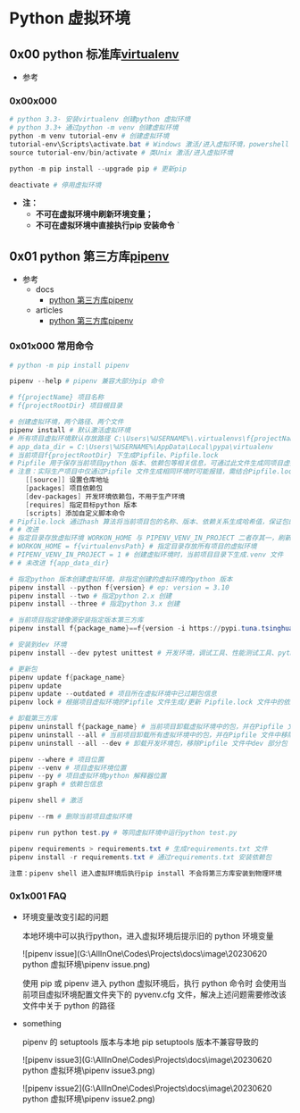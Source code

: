 # Python 虚拟环境

<!--last modify: 20230620-->

## 0x00 python 标准库[virtualenv](https://github.com/pypa/virtualenv.git)

- 参考

### 0x00x000 

```powershell
# python 3.3- 安装virtualenv 创建python 虚拟环境
# python 3.3+ 通过python -m venv 创建虚拟环境
python -m venv tutorial-env # 创建虚拟环境
tutorial-env\Scripts\activate.bat # Windows 激活/进入虚拟环境，powershell 貌似无法激活
source tutorial-env/bin/activate # 类Unix 激活/进入虚拟环境

python -m pip install --upgrade pip # 更新pip

deactivate # 停用虚拟环境
```

- **注：**
  - **不可在虚拟环境中刷新环境变量；**
  - **不可在虚拟环境中直接执行pip 安装命令** `

## 0x01 python 第三方库[pipenv](https://github.com/pypa/pipenv)

- 参考
  - docs
    - [python 第三方库pipenv](https://docs.pipenv.org/)
  - articles
    - [python 第三方库pipenv](https://www.notion.so/5-Pipenv_-CSDN-0f7642d9d9be4d4992e2a5584d971ed7?pvs=4)

### 0x01x000  常用命令

```powershell
# python -m pip install pipenv

pipenv --help # pipenv 兼容大部分pip 命令

# f{projectName} 项目名称
# f{projectRootDir} 项目根目录

# 创建虚拟环境，两个路径、两个文件
pipenv install # 默认激活虚拟环境
# 所有项目虚拟环境默认存放路径 C:\Users\%USERNAME%\.virtualenvs\f{projectName}-f{randomCode}
# app_data_dir = C:\Users\%USERNAME%\AppData\Local\pypa\virtualenv
# 当前项目f{projectRootDir} 下生成Pipfile、Pipfile.lock
# Pipfile 用于保存当前项目python 版本、依赖包等相关信息，可通过此文件生成同项目虚拟环境和依赖包的安装
# 注意：实际生产项目中仅通过Pipfile 文件生成相同环境时可能报错，需结合Pipfile.lock 文件一同使用
	[[source]] 设置仓库地址
	[packages] 项目依赖包
	[dev-packages] 开发环境依赖包，不用于生产环境
	[requires] 指定目标python 版本
	[scripts] 添加自定义脚本命令
# Pipfile.lock 通过hash 算法将当前项目包的名称、版本、依赖关系生成哈希值，保证包的完整性，除改镜像源，非必要不修改
# # 改进
# 指定目录存放虚拟环境 WORKON_HOME 与 PIPENV_VENV_IN_PROJECT 二者存其一，刷新环境变量
# WORKON_HOME = f{virtualenvsPath} # 指定目录存放所有项目的虚拟环境
# PIPENV_VENV_IN_PROJECT = 1 # 创建虚拟环境时，当前项目目录下生成.venv 文件
# # 未改进 f{app_data_dir}

# 指定python 版本创建虚拟环境，非指定创建的虚拟环境的python 版本
pipenv install --python f{version} # ep: version = 3.10
pipenv install --two # 指定python 2.x 创建
pipenv install --three # 指定python 3.x 创建

# 当前项目指定镜像源安装指定版本第三方库
pipenv install f{package_name}==f{version -i https://pypi.tuna.tsinghua.edu.cn/simple

# 安装到dev 环境
pipenv install --dev pytest unittest # 开发环境，调试工具、性能测试工具、python 语法工具

# 更新包
pipenv update f{package_name}
pipenv update
pipenv update --outdated # 项目所在虚拟环境中已过期包信息
pipenv lock # 根据项目虚拟环境的Pipfile 文件生成/更新 Pipfile.lock 文件中的依赖包信息

# 卸载第三方库
pipenv uninstall f{package_name} # 当前项目卸载虚拟环境中的包，并在Pipfile 文件中移除包名
pipenv uninstall --all # 当前项目卸载所有虚拟环境中的包，并在Pipfile 文件中移除包名
pipenv uninstall --all --dev # 卸载开发环境包，移除Pipfile 文件中dev 部分包

pipenv --where # 项目位置
pipenv --venv # 项目虚拟环境位置
pipenv --py # 项目虚拟环境python 解释器位置
pipenv graph # 依赖包信息

pipenv shell # 激活

pipenv --rm # 删除当前项目虚拟环境

pipenv run python test.py # 等同虚拟环境中运行python test.py

pipenv requirements > requirements.txt # 生成requirements.txt 文件
pipenv install -r requirements.txt # 通过requirements.txt 安装依赖包

注意：pipenv shell 进入虚拟环境后执行pip install 不会将第三方库安装到物理环境
```

### 0x1x001  FAQ

- 环境变量改变引起的问题

  本地环境中可以执行python，进入虚拟环境后提示旧的 python 环境变量

  ![pipenv issue](G:\AllInOne\Codes\Projects\docs\image\20230620 python 虚拟环境\pipenv issue.png)

  使用 pip 或 pipenv 进入 python 虚拟环境后，执行 python 命令时 会使用当前项目虚拟环境配置文件夹下的 pyvenv.cfg 文件，解决上述问题需要修改该文件中关于 python 的路径

- something

  pipenv 的 setuptools 版本与本地 pip setuptools 版本不兼容导致的

  ![pipenv issue3](G:\AllInOne\Codes\Projects\docs\image\20230620 python 虚拟环境\pipenv issue3.png)

  ![pipenv issue2](G:\AllInOne\Codes\Projects\docs\image\20230620 python 虚拟环境\pipenv issue2.png)
